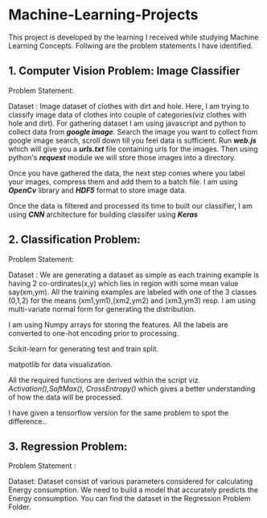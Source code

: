 # Machine-Learning-Projects
This project is developed by the learning I received while studying Machine Learning Concepts.
Follwing are the problem statements I have identified.

## 1. Computer Vision Problem: Image Classifier 

Problem Statement:

Dataset : Image dataset of clothes with dirt and hole.
Here, I am trying to classify image data of clothes into couple of categories(viz clothes with hole and dirt).
For gathering dataset I am using javascript and python to collect data from ***google image***.
Search the image you want to collect from google image search, scroll down till you feel data is sufficient. Run ***web.js*** which will give you a ***urls.txt*** file containing urls for the images. Then using python's ***request*** module we will store those images into a directory.

Once you have gathered the data, the next step comes where you label your images, compress them and add them to a batch file. I am using ***OpenCv*** library and ***HDF5*** format to store image data.

Once the data is filtered and processed its time to built our classifier, I am using ***CNN*** architecture for building classifer using ***Keras***


## 2. Classification Problem:

Problem Statement:

Dataset : 
We are generating a dataset as simple as each training example is having 2 co-ordinates(x,y) which lies in region with some mean value say(xm,ym). All the training examples are labeled with one of the 3 classes (0,1,2) for the means (xm1,ym1),(xm2,ym2) and (xm3,ym3) resp. I am using multi-variate normal form for generating the distribution.

I am using Numpy arrays for storing the features. All the labels are converted to one-hot encoding prior to processing.

Scikit-learn for generating test and train split.

matpotlib for data visualization.

All the required functions are derived within the script viz. *Activation(),SoftMax(), CrossEntropy()* which gives a better understanding of how the data will be processed.

I have given a tensorflow version for the same problem to spot the difference..

## 3. Regression Problem:

Problem Statement :

Dataset:
Dataset consist of various parameters considered for calculating Energy consumption. We need to build a model that accurately predicts the Energy consumption. You can find the dataset in the Regression Problem Folder. 
